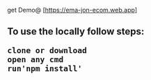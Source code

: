 get Demo@ 
[https://ema-jon-ecom.web.app]

<h2>To use the locally follow steps:
  
```
clone or download 
open any cmd
run'npm install'
```



